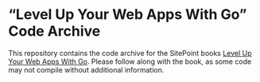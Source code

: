 # “Level Up Your Web Apps With Go” Code Archive

This repository contains the code archive for the SitePoint books [Level Up Your Web Apps With Go](https://www.sitepoint.com/premium/books/level-up-your-web-apps-with-go). Please follow along with the book, as some code may not compile without additional information.
